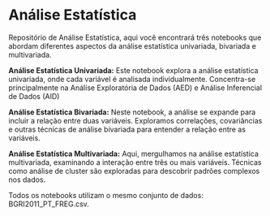 # **Análise Estatística**

Repositório de Análise Estatística, aqui você encontrará três notebooks que abordam diferentes aspectos da análise estatística univariada, bivariada e multivariada.

**Análise Estatística Univariada:** Este notebook explora a análise estatística univariada, onde cada variável é analisada individualmente. Concentra-se principalmente na Análise Exploratória de Dados (AED) e Análise Inferencial de Dados (AID)

**Análise Estatística Bivariada:** Neste notebook, a análise se expande para incluir a relação entre duas variáveis. Exploramos correlações, covariâncias e outras técnicas de análise bivariada para entender a relação entre as variáveis.

**Análise Estatística Multivariada:** Aqui, mergulhamos na análise estatística multivariada, examinando a interação entre três ou mais variáveis. Técnicas como análise de cluster são exploradas para descobrir padrões complexos nos dados.

Todos os notebooks utilizam o mesmo conjunto de dados: BGRI2011_PT_FREG.csv.
